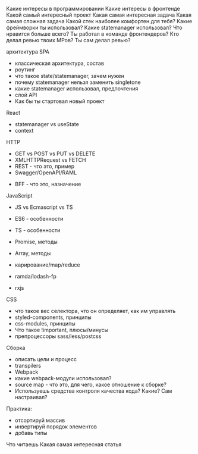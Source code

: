 Какие интересы в программировании
Какие интересы в фронтенде
Какой самый интересный проект
Какая самая интересная задача
Какая самая сложная задача
Какой стек наиболее комфортен для тебя?
Какие фреймворки ты использовал?
Какие statemanager использовал?
Что нравится больше всего?
Ты работал в команде фронтендеров?
Кто делал ревью твоих МРов?
Ты сам делал ревью?

архитектура SPA

-   классическая архитектура, состав
-   роутинг
-   что такое state/statemanager, зачем нужен
-   почему statemanager нельзя заменить singletone
-   какие statemanager использовал, предпочтения
-   слой API
-   Как бы ты стартовал новый проект

React

-   statemanager vs useState
-   context

HTTP

-   GET vs POST vs PUT vs DELETE
-   XMLHTTPRequest vs FETCH
-   REST - что это, пример
-   Swagger/OpenAPI/RAML

*   BFF - что это, назначение

JavaScript

-   JS vs Ecmascript vs TS
-   ES6 - особенности
-   TS - особенности
-   Promise, методы
-   Array, методы

-   карирование/map/reduce
-   ramda/lodash-fp
-   rxjs

СSS

-   что такое вес селектора, что он определяет, как им управлять
-   styled-components, принципы
-   css-modules, принципы
-   Что такое !important, плюсы/минусы
-   препроцессоры sass/less/postcss

Сборка

-   описать цели и процесс
-   transpilers
-   Webpack
-   какие webpack-модули использовал?
-   source map - что это, для чего, какое отношение к сборке?
-   Используешь средства контроля качества кода? Какие? Сам настраивал?

Практика:

-   отсортируй массив
-   инвертируй порядок элементов
-   добавь типы

Что читаешь
Какая самая интересная статья
